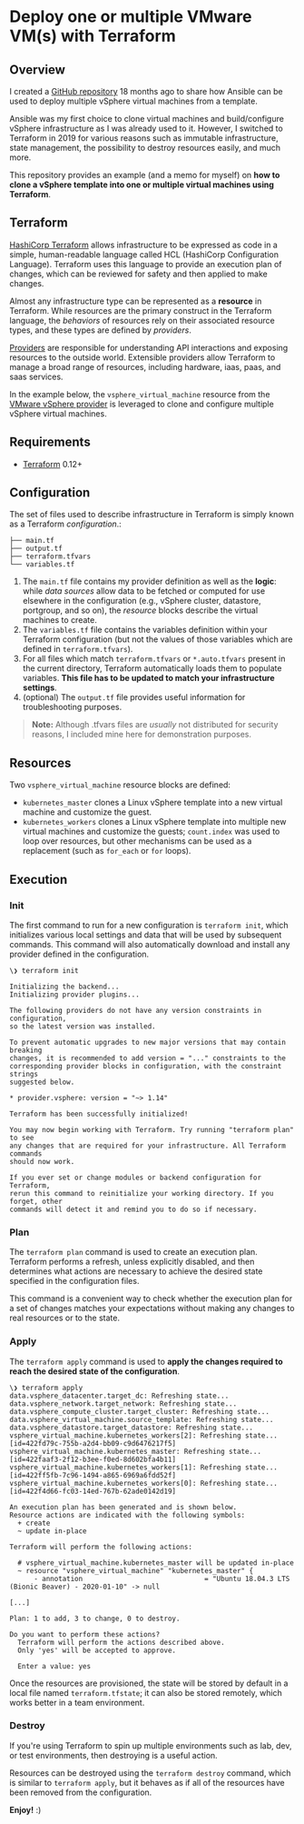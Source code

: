 # Deploy one or multiple VMware VM(s) with Terraform

## Overview

I created a [GitHub repository](https://github.com/cloudmaniac/ansible-deploy-vmware-vm) 18 months ago to share how Ansible can be used to deploy multiple vSphere virtual machines from a template.

Ansible was my first choice to clone virtual machines and build/configure vSphere infrastructure as I was already used to it. However, I switched to Terraform in 2019 for various reasons such as immutable infrastructure, state management, the possibility to destroy resources easily, and much more.

This repository provides an example (and a memo for myself) on **how to clone a vSphere template into one or multiple virtual machines using Terraform**.

## Terraform

[HashiCorp Terraform](https://www.terraform.io/) allows infrastructure to be expressed as code in a simple, human-readable language called HCL (HashiCorp Configuration Language). Terraform uses this language to provide an execution plan of changes, which can be reviewed for safety and then applied to make changes.

Almost any infrastructure type can be represented as a **resource** in Terraform. While resources are the primary construct in the Terraform language, the _behaviors_ of resources rely on their associated resource types, and these types are defined by _providers_.

[Providers](https://www.terraform.io/docs/providers/index.html) are responsible for understanding API interactions and exposing resources to the outside world. Extensible providers allow Terraform to manage a broad range of resources, including hardware, iaas, paas, and saas services.

In the example below, the `vsphere_virtual_machine` resource from the [VMware vSphere provider](https://www.terraform.io/docs/providers/vsphere/index.html) is leveraged to clone and configure multiple vSphere virtual machines.

## Requirements

* [Terraform](https://www.terraform.io/downloads.html) 0.12+

## Configuration

The set of files used to describe infrastructure in Terraform is simply known as a Terraform _configuration_.:

    ├── main.tf
    ├── output.tf
    ├── terraform.tfvars
    └── variables.tf


1. The `main.tf` file contains my provider definition as well as the **logic**: while _data sources_ allow data to be fetched or computed for use elsewhere in the configuration (e.g., vSphere cluster, datastore, portgroup, and so on), the _resource_ blocks describe the virtual machines to create. 
2. The `variables.tf` file contains the variables definition within your Terraform configuration (but not the values of those variables which are defined in  `terraform.tfvars`).
3. For all files which match `terraform.tfvars` or `*.auto.tfvars` present in the current directory, Terraform automatically loads them to populate variables. **This file has to be updated to match your infrastructure settings**.
4. (optional) The `output.tf` file provides useful information for troubleshooting purposes.

> **Note:** Although .tfvars files are *usually* not distributed for security reasons, I included mine here for demonstration purposes.

## Resources

Two `vsphere_virtual_machine` resource blocks are defined:

 - `kubernetes_master` clones a Linux vSphere template into a new virtual machine and customize the guest.
 - `kubernetes_workers` clones a Linux vSphere template into multiple new virtual machines and customize the guests; `count.index` was used to loop over resources, but other mechanisms can be used as a replacement (such as `for_each` or `for` loops).

## Execution

### Init

The first command to run for a new configuration is  `terraform init`, which initializes various local settings and data that will be used by subsequent commands. This command will also automatically download and install any provider defined in the configuration.

    \❯ terraform init
    
    Initializing the backend...
    Initializing provider plugins...
    
    The following providers do not have any version constraints in configuration,
    so the latest version was installed.
    
    To prevent automatic upgrades to new major versions that may contain breaking
    changes, it is recommended to add version = "..." constraints to the
    corresponding provider blocks in configuration, with the constraint strings
    suggested below.
    
    * provider.vsphere: version = "~> 1.14"
    
    Terraform has been successfully initialized!
    
    You may now begin working with Terraform. Try running "terraform plan" to see
    any changes that are required for your infrastructure. All Terraform commands
    should now work.
    
    If you ever set or change modules or backend configuration for Terraform,
    rerun this command to reinitialize your working directory. If you forget, other
    commands will detect it and remind you to do so if necessary.

### Plan

The  `terraform plan`  command is used to create an execution plan. Terraform performs a refresh, unless explicitly disabled, and then determines what actions are necessary to achieve the desired state specified in the configuration files.

This command is a convenient way to check whether the execution plan for a set of changes matches your expectations without making any changes to real resources or to the state.

### Apply

The `terraform apply` command is used to **apply the changes required to reach the desired state of the configuration**.

    \❯ terraform apply
    data.vsphere_datacenter.target_dc: Refreshing state...
    data.vsphere_network.target_network: Refreshing state...
    data.vsphere_compute_cluster.target_cluster: Refreshing state...
    data.vsphere_virtual_machine.source_template: Refreshing state...
    data.vsphere_datastore.target_datastore: Refreshing state...
    vsphere_virtual_machine.kubernetes_workers[2]: Refreshing state... [id=422fd79c-755b-a2d4-bb09-c9d6476217f5]
    vsphere_virtual_machine.kubernetes_master: Refreshing state... [id=422faaf3-2f12-b3ee-f0ed-8d602bfa4b11]
    vsphere_virtual_machine.kubernetes_workers[1]: Refreshing state... [id=422ff5fb-7c96-1494-a865-6969a6fdd52f]
    vsphere_virtual_machine.kubernetes_workers[0]: Refreshing state... [id=422f4d66-fc03-14ed-767b-62ade0142d19]
    
    An execution plan has been generated and is shown below.
    Resource actions are indicated with the following symbols:
      + create
      ~ update in-place
    
    Terraform will perform the following actions:
    
      # vsphere_virtual_machine.kubernetes_master will be updated in-place
      ~ resource "vsphere_virtual_machine" "kubernetes_master" {
          - annotation                              = "Ubuntu 18.04.3 LTS (Bionic Beaver) - 2020-01-10" -> null
    
    [...]
    
    Plan: 1 to add, 3 to change, 0 to destroy.
    
    Do you want to perform these actions?
      Terraform will perform the actions described above.
      Only 'yes' will be accepted to approve.
    
      Enter a value: yes

Once the resources are provisioned, the state will be stored by default in a local file named `terraform.tfstate`; it can also be stored remotely, which works better in a team environment.

### Destroy

If you're using Terraform to spin up multiple environments such as lab, dev, or test environments, then destroying is a useful action.

Resources can be destroyed using the `terraform destroy` command, which is similar to `terraform apply`, but it behaves as if all of the resources have been removed from the configuration.

**Enjoy!** :)
